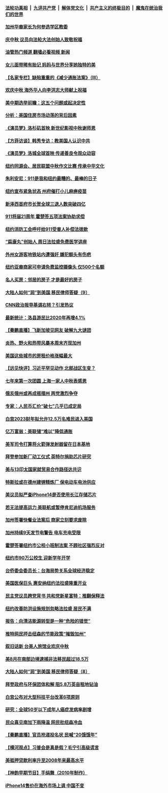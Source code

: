 ####  [法轮功真相](../../../../basic/blob/master/README.md?t=09110101) &nbsp;|&nbsp; [九评共产党](../../../../9ping.md/blob/master/README.md?t=09110101) &nbsp;|&nbsp; [解体党文化](../../../../jtdwh.md/blob/master/README.md?t=09110101)  &nbsp;|&nbsp; [共产主义的终极目的](../../../../gczydzjmd.md/blob/master/README.md?t=09110101) &nbsp;|&nbsp; [魔鬼在统治我们的世界](../../../../mgztzwmdsj.md/blob/master/README.md?t=09110101) 

#### [加州华裔家长为何参选学区教委](../pages/nsc412/n13821285.md?t=09110101) 

#### [庆中秋 议员向法轮大法创始人致敬祝福](../pages/nsc412/n13821847.md?t=09110101) 

#### [油管热门频道 翻墙必看视频 新闻](http://45.76.130.85:81/youtube.html?09110101)

#### [女儿面带稀有胎记 妈妈与世界分享她独特的美](../pages/nsc412/n13821418.md?t=09110101) 

#### [【名家专栏】缺陷重重的《减少通胀法案》（III）](../pages/nsc412/n13820967.md?t=09110101) 

#### [欢庆中秋 海外华人向李洪志大师献上祝福](../pages/nsc412/n13821687.md?t=09110101) 

#### [美中期选举前瞻：这五个问题或起决定性](../pages/nsc412/n13821242.md?t=09110101) 

#### [分析：美国住房市场动荡的背后因素](../pages/nsc412/n13821249.md?t=09110101) 

#### [《演员梦》洛杉矶首映 新世纪影视中秋谢师恩](../pages/nsc412/n13821331.md?t=09110101) 

#### [【方菲访谈】韩秀专访：教美国人认识中共](../pages/nsc412/n13821310.md?t=09110101) 

#### [《演员梦》洛城全球首映 传递善良令观众动容](../pages/nsc412/n13821326.md?t=09110101) 

#### [纽约同源会、居民联盟中秋作文比赛  传承中华文化](../pages/nsc412/n13821335.md?t=09110101) 

#### [朱利安尼：911是我和纽约最糟的、最棒的日子](../pages/nsc412/n13821352.md?t=09110101) 

#### [纽约宣布紧急状态 州府催打小儿麻痹疫苗](../pages/nsc412/n13821364.md?t=09110101) 

#### [新泽西首府市长贺全球三退人数突破四亿](../pages/nsc412/n13821337.md?t=09110101) 

#### [911将届21周年 霍楚签五项法案协助求偿](../pages/nsc412/n13821354.md?t=09110101) 

#### [纽约消防工会呼吁给911受害人补偿法拨款](../pages/nsc412/n13821356.md?t=09110101) 

#### [“扁康丸”创始人 周日法拉盛免费医学讲座](../pages/nsc412/n13821358.md?t=09110101) 

#### [外州女游客地铁站内遭强奸 嫌犯额头有伤疤](../pages/nsc412/n13821360.md?t=09110101) 

#### [纽约亚裔商家可申请免费监控摄像头 仅500个名额](../pages/nsc412/n13821362.md?t=09110101) 

#### [名人买房：邻居的房子 才是最好的房子](../pages/nsc412/n13821290.md?t=09110101) 

#### [大陆人如何“润”到美国 移民律师答疑（9）](../pages/nsc412/n13821281.md?t=09110101) 

#### [CNN政治报导基调右转？引发热议](../pages/nsc412/n13821055.md?t=09110101) 

#### [最新统计：洛县游民比2020年再增4.1%](../pages/nsc412/n13821277.md?t=09110101) 

#### [【秦鹏直播】飞新加坡见网友 破解九大谜团](../pages/nsc412/n13821120.md?t=09110101) 

#### [炎热、野火和热带风暴本周末齐现加州](../pages/nsc412/n13821259.md?t=09110101) 

#### [美国这些城市的房租价格涨幅最大](../pages/nsc412/n13821220.md?t=09110101) 

#### [【远见快评】习近平罕见动作 北部战区生变？](../pages/nsc412/n13821233.md?t=09110101) 

#### [七年来第一次团圆 上海一家人中秋表感恩](../pages/nsc412/n13821225.md?t=09110101) 

#### [俄亥俄州或再成摇摆州 两党激烈争夺](../pages/nsc412/n13821136.md?t=09110101) 

#### [专家：人民币汇价“破七”几乎已成定局](../pages/nsc412/n13821198.md?t=09110101) 

#### [白宫2023财年拟允许12.5万名难民进入美国](../pages/nsc412/n13821213.md?t=09110101) 

#### [亿万富翁：美联储“难以”降低通胀](../pages/nsc412/n13821187.md?t=09110101) 

#### [美军司令打算将火箭弹发射器留在日本基地](../pages/nsc412/n13821015.md?t=09110101) 

#### [拜登参加新厂动工仪式 英特尔捐助芯片研究](../pages/nsc412/n13821014.md?t=09110101) 

#### [美与13印太国家就贸易合作路径达共识](../pages/nsc412/n13821092.md?t=09110101) 

#### [特斯拉或在德州建锂精炼厂 保电动车电池供应](../pages/nsc412/n13821081.md?t=09110101) 

#### [美议员拟严查iPhone14是否使用长江存储芯片](../pages/nsc412/n13821071.md?t=09110101) 

#### [若无法提高运力 美联航或暂停肯尼迪机场服务](../pages/nsc412/n13820257.md?t=09110101) 

#### [加州签署快餐业法案后 商家立刻要求废除](../pages/nsc412/n13820790.md?t=09110101) 

#### [加州持续9天发节电警告 电车充电受限](../pages/nsc412/n13820779.md?t=09110101) 

#### [霍楚签署纽约市公校小班制法案 不顾社区强烈反对](../pages/nsc412/n13820668.md?t=09110101) 

#### [纽约市90万公校生 迎新学年开学](../pages/nsc412/n13820682.md?t=09110101) 

#### [台侨委会委员长：台海局势关系全球经济稳定](../pages/nsc412/n13820428.md?t=09110101) 

#### [美国医保巨头 惠安纳纽约法拉盛隆重开业](../pages/nsc412/n13820689.md?t=09110101) 

#### [民主党议员跨党背书 共和党新星富特：推翻保释法](../pages/nsc412/n13820674.md?t=09110101) 

#### [纽约改善防洪设施规划忽略法拉盛  居民不满](../pages/nsc412/n13820670.md?t=09110101) 

#### [报告：向清洁能源转型是一种“危险的错觉”](../pages/nsc412/n13820402.md?t=09110101) 

#### [推特网民抨击纽森的节能政策“摧毁加州”](../pages/nsc412/n13820557.md?t=09110101) 

#### [叙旧话新 台美人旅馆业欢庆中秋](../pages/nsc412/n13820452.md?t=09110101) 

#### [美8月在南部边境逮捕非法移民超过18.5万](../pages/nsc412/n13820396.md?t=09110101) 

#### [大陆人如何“润”到美国 移民律师答疑（8）](../pages/nsc412/n13820422.md?t=09110101) 

#### [拜登政府与环保团体和解 阻5.8万英亩租地钻油](../pages/nsc412/n13820362.md?t=09110101) 

#### [白宫公布对大型科技平台改革6项原则](../pages/nsc412/n13820324.md?t=09110101) 

#### [研究：全球50岁以下成年人癌症发病率剧增](../pages/nsc412/n13820332.md?t=09110101) 

#### [民众喜见南加下雨降温 网民批纽森冷血](../pages/nsc412/n13820373.md?t=09110101) 

#### [【秦鹏直播】官员抢递投名状 民喊“20饿饿年”](../pages/nsc412/n13820314.md?t=09110101) 

#### [【横河观点】习普会是真是假？毛宁引高级谎言](../pages/nsc412/n13820353.md?t=09110101) 

#### [美抵押贷款利率升至2008年来最高水平](../pages/nsc412/n13820361.md?t=09110101) 

#### [【神韵早期节目】手绢舞（2010年制作）](../pages/nsc412/n13820367.md?t=09110101) 

#### [iPhone14售价在海外市场上调 中国不变](../pages/nsc412/n13820296.md?t=09110101) 

<img src='http://gfw-breaker.win/goodnews/indexes/nsc412.md' width='0px' height='0px'/>
